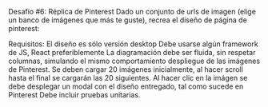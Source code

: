 Desafío #6: Réplica de Pinterest
Dado un conjunto de urls de imagen (elige un banco de imágenes que más te guste), recrea el diseño de página de pinterest:

Requisitos:
El diseño es sólo versión desktop
Debe usarse algún framework de JS, React preferiblemente
La diagramación debe ser fluida, sin respetar columnas, simulando el mismo comportamiento despliegue de las imágenes de Pinterest.
Se deben cargar 20 imágenes inicialmente, al hacer scroll hasta el final se cargarán las 20 siguientes.
Al hacer clic en la imágen se debe desplegar un modal con el diseño entregado, tal como sucede en Pinterest
Debe incluir pruebas unitarias.
